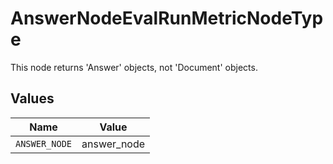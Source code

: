 # AnswerNodeEvalRunMetricNodeType

This node returns 'Answer' objects, not 'Document' objects.


## Values

| Name          | Value         |
| ------------- | ------------- |
| `ANSWER_NODE` | answer_node   |